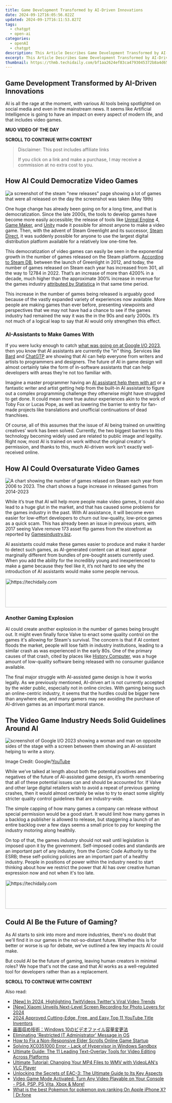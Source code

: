 ```yaml
---
title: Game Development Transformed by AI-Driven Innovations
date: 2024-09-12T16:05:56.022Z
updated: 2024-09-17T16:11:53.827Z
tags:
  - chatgpt
  - open-ai
categories:
  - openAI
  - chatgpt
description: This Article Describes Game Development Transformed by AI-Driven Innovations
excerpt: This Article Describes Game Development Transformed by AI-Driven Innovations
thumbnail: https://thmb.techidaily.com/bf1aa2624ef83ca4793045372b8a4d65e582b534521041d47a00805c4d5db19c.jpg
---
```


## Game Development Transformed by AI-Driven Innovations

 AI is all the rage at the moment, with various AI tools being spotlighted on social media and even in the mainstream news. It seems like Artificial Intelligence is going to have an impact on every aspect of modern life, and that includes video games.

**MUO VIDEO OF THE DAY**

**SCROLL TO CONTINUE WITH CONTENT**

>  Disclaimer: This post includes affiliate links
>
>  If you click on a link and make a purchase, I may receive a commission at no extra cost to you.
>

## How AI Could Democratize Video Games

![a screenshot of the steam "new releases" page showing a lot of games that were all released on the day the screenshot was taken (May 19th)](https://static1.makeuseofimages.com/wordpress/wp-content/uploads/2023/05/steam-new-releases-page.jpg)

 One huge change has already been going on for a long time, and that is democratization. Since the late 2000s, the tools to develop games have become more easily accessible; the release of tools like [Unreal Engine](https://www.unrealengine.com/en-US) 4, [Game Maker](https://gamemaker.io/en), and [Unity](https://unity.com/) made it possible for almost anyone to make a video game. Then, with the advent of Steam Greenlight and its successor, [Steam Direct](https://store.steampowered.com/sub/163632), it was suddenly possible for anyone to use the largest digital distribution platform available for a relatively low one-time fee.

 This democratization of video games can easily be seen in the exponential growth in the number of games released on the Steam platform. [According to Steam DB](https://steamdb.info/stats/releases/), between the launch of Greenlight in 2012, and today, the number of games released on Steam each year has increased from 301, all the way to 12784 in 2022\. That’s an increase of more than 4200% in a decade, much higher than the approximate 300% increase in revenue for the games industry [attributed by Statistica](https://www.statista.com/outlook/dmo/digital-media/video-games/worldwide#revenue) in that same time period.

 This increase in the number of games being released is arguably good because of the vastly expanded variety of experiences now available. More people are making games than ever before, presenting viewpoints and perspectives that we may not have had a chance to see if the games industry had remained the way it was the in the 90s and early 2000s. It’s not much of a logical leap to say that AI would only strengthen this effect.

### AI-Assistants to Make Games With

 If you were lucky enough to catch [what was going on at Google I/O 2023](https://www.makeuseof.com/google-io-2023-what-was-announced/), then you know that AI assistants are currently the "in" thing. Services like [Bard](https://bard.google.com/) and [ChatGTP](https://openai.com/blog/chatgpt) are showing that AI can help everyone from writers and artists to programmers and designers. The future of AI in game design will almost certainly take the form of in-software assistants that can help developers with areas they’re not too familiar with.

 Imagine a master programmer having an [AI assistant help them with art](https://www.makeuseof.com/ethical-ai-tools-for-artists-creators/) or a fantastic writer and artist getting help from the built-in AI assistant to figure out a complex programming challenge they otherwise might have struggled to get done. It could mean more true auteur experiences akin to the work of Toby Fox or Lucas Pope, as well as lowering the barrier to entry for fan-made projects like translations and unofficial continuations of dead franchises.

 Of course, all of this assumes that the issue of AI being trained on unwitting creatives’ work has been solved. Currently, the two biggest barriers to this technology becoming widely used are related to public image and legality. Right now, most AI is trained on work without the original creator's permission, and thanks to this, much AI-driven work isn't exactly well-received online.

## How AI Could Oversaturate Video Games

![A chart showing the number of games relased on Steam each year from 2006 to 2023. The chart shows a huge increase in released games from 2014-2023](https://static1.makeuseofimages.com/wordpress/wp-content/uploads/2023/05/chart-showing-increased-in-games-released-on-steam-each-year-steam-db.jpg)

 While it’s true that AI will help more people make video games, it could also lead to a huge glut in the market, and that has caused some problems for the games industry in the past. With AI assistance, it will become even easier for low-effort developers to churn out low-quality, low-price games as a quick scam. This has already been an issue in previous years, with 2017 seeing Valve remove 173 asset flip games from the storefront as reported by [Gamesindustry.biz](https://www.gamesindustry.biz/valve-removes-173-asset-flipping-games-from-steam).

 AI assistants could make these games easier to produce and make it harder to detect such games, as AI-generated content can at least appear marginally different from bundles of pre-bought assets currently used. When you add the ability for the incredibly young and inexperienced to make a game because they feel like it, it’s not hard to see why the introduction of AI assistants would make some people nervous.

<!-- affiliate ads begin -->
<a href="https://bluettiit.sjv.io/c/5597632/2114265/17093" target="_top" id="2114265">
  <img src="//a.impactradius-go.com/display-ad/17093-2114265" border="0" alt="https://techidaily.com" width="728" height="90"/>
</a>
<img height="0" width="0" src="https://bluettiit.sjv.io/i/5597632/2114265/17093" style="position:absolute;visibility:hidden;" border="0" />
<!-- affiliate ads end -->

### Another Gaming Explosion

 AI could create another explosion in the number of games being brought out. It might even finally force Valve to enact some quality control on the games it's allowing for Steam's survival. The concern is that if AI content floods the market, people will lose faith in industry institutions, leading to a similar crash as was experienced in the early 80s. One of the primary causes of that crash, cited by places like [History Computer](https://history-computer.com/what-was-the-video-game-crash-of-1983-and-why-did-it-happen/), was a huge amount of low-quality software being released with no consumer guidance available.

 The final major struggle with AI-assisted game design is how it works legally. As we previously mentioned, AI-driven art is not currently accepted by the wider public, especially not in online circles. With gaming being such an online-centric industry, it seems that the hurdles could be bigger here than anywhere else, and many gamers may see avoiding the purchase of AI-driven games as an important moral stance.

## The Video Game Industry Needs Solid Guidelines Around AI

![screenshot of Google I/O 2023 showing a woman and man on opposite sides of the stage with a screen between them showing an AI-assistant helping to write a story.](https://static1.makeuseofimages.com/wordpress/wp-content/uploads/2023/05/google-io-stage-screenshot.jpg)

Image Credit: Google/[YouTube](https://www.youtube.com/watch?v=cNfINi5CNbY)

 While we’ve talked at length about both the potential positives and negatives of the future of AI-assisted game design, it’s worth remembering that all of these potential issues can and should be accounted for. If Valve and other large digital retailers wish to avoid a repeat of previous gaming crashes, then it would almost certainly be wise to try to enact some slightly stricter quality control guidelines that are industry-wide.

 The simple capping of how many games a company can release without special permission would be a good start. It would limit how many games in a backlog a publisher is allowed to release, but staggering a launch of an entire backlog over a few days seems a small price to pay for keeping the industry motoring along healthily.

 On top of that, the games industry should not wait until legislation is imposed upon it by the government. Self-imposed codes and standards are an important part of any industry, from the Comic Code Authority to the ESRB; these self-policing policies are an important part of a healthy industry. People in positions of power within the industry need to start thinking about how we restrict the power that AI has over creative human expression now and not when it's too late.

<!-- affiliate ads begin -->
<a href="https://appsumo.8odi.net/c/5597632/2130874/7443" target="_top" id="2130874">
  <img src="//a.impactradius-go.com/display-ad/7443-2130874" border="0" alt="https://techidaily.com" width="728" height="90"/>
</a>
<img height="0" width="0" src="https://appsumo.8odi.net/i/5597632/2130874/7443" style="position:absolute;visibility:hidden;" border="0" />
<!-- affiliate ads end -->

## Could AI Be the Future of Gaming?

 As AI starts to sink into more and more industries, there's no doubt that we'll find it in our games in the not-so-distant future. Whether this is for better or worse is up for debate, we've outlined a few key impacts AI could make.

 But could AI be the future of gaming, leaving human creators in minimal roles? We hope that's not the case and that AI works as a well-regulated tool for developers rather than as a replacement.

**SCROLL TO CONTINUE WITH CONTENT**

<ins class="adsbygoogle"
     style="display:block"
     data-ad-format="autorelaxed"
     data-ad-client="ca-pub-7571918770474297"
     data-ad-slot="1223367746"></ins>

<ins class="adsbygoogle"
     style="display:block"
     data-ad-client="ca-pub-7571918770474297"
     data-ad-slot="8358498916"
     data-ad-format="auto"
     data-full-width-responsive="true"></ins>

<span class="atpl-alsoreadstyle">Also read:</span>
<div><ul>
<li><a href="https://twitter-videos.techidaily.com/new-in-2024-highlighting-twitvideos-twitters-viral-video-trends/"><u>[New] In 2024, Highlighting TwitVideos Twitter's Viral Video Trends</u></a></li>
<li><a href="https://screen-video-capture.techidaily.com/new-xiaomi-unveils-next-level-screen-recording-for-photo-lovers-for-2024/"><u>[New] Xiaomi Unveils Next-Level Screen Recording for Photo Lovers for 2024</u></a></li>
<li><a href="https://youtube-zero.techidaily.com/approved-cutting-edge-free-and-easy-top-11-youtube-title-inventors/"><u>2024 Approved Cutting-Edge, Free, and Easy Top 11 YouTube Title Inventors</u></a></li>
<li><a href="https://tech-savvy.techidaily.com/1726027810880-windows-10/"><u>画面収め技術：Windows 10のビデオファイル容量変更法</u></a></li>
<li><a href="https://win11-tips.techidaily.com/eliminating-restricted-it-administrator-message-in-os/"><u>Eliminating 'Restricted IT Administrator' Message in OS</u></a></li>
<li><a href="https://win-able.techidaily.com/how-to-fix-a-non-responsive-elder-scrolls-online-game-startup/"><u>How to Fix a Non-Responsive Elder Scrolls Online Game Startup</u></a></li>
<li><a href="https://win11-tips.techidaily.com/solving-xc0351000-error-lack-of-hypervisor-in-windows-sandbox/"><u>Solving XC0351000 Error - Lack of Hypervisor in Windows Sandbox</u></a></li>
<li><a href="https://tech-savvy.techidaily.com/ultimate-guide-the-11-leading-text-overlay-tools-for-video-editing-across-platforms/"><u>Ultimate Guide: The 11 Leading Text-Overlay Tools for Video Editing Across Platforms</u></a></li>
<li><a href="https://tech-savvy.techidaily.com/ultimate-tutorial-changing-your-mp4-files-to-wmv-with-videolans-vlc-player/"><u>Ultimate Tutorial: Changing Your MP4 Files to WMV with VideoLAN's VLC Player</u></a></li>
<li><a href="https://tech-savvy.techidaily.com/unlocking-the-secrets-of-eac-3-the-ultimate-guide-to-its-key-aspects/"><u>Unlocking the Secrets of EAC-3: The Ultimate Guide to Its Key Aspects</u></a></li>
<li><a href="https://tech-savvy.techidaily.com/video-game-mode-activated-turn-any-video-playable-on-your-console-ps4-psp-ps-vita-xbox-and-more/"><u>Video Game Mode Activated: Turn Any Video Playable on Your Console - PS4, PSP, PS Vita, Xbox & More!</u></a></li>
<li><a href="https://ios-pokemon-go.techidaily.com/what-is-the-best-pokemon-for-pokemon-pvp-ranking-on-apple-iphone-x-drfone-by-drfone-virtual-ios/"><u>What is the best Pokemon for pokemon pvp ranking On Apple iPhone X? | Dr.fone</u></a></li>
</ul></div>

